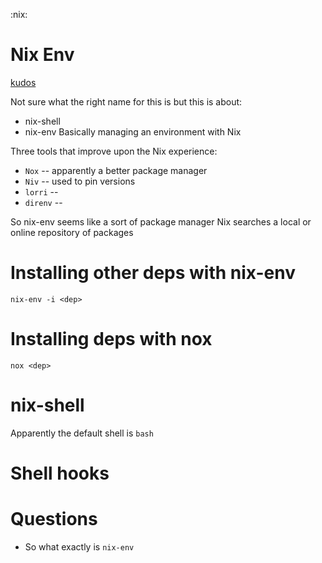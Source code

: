 :nix:

# Nix Env
[kudos](https://rgoswami.me/posts/ccon-tut-nix/)

Not sure what the right name for this is but this is about:
- nix-shell
- nix-env
Basically managing an environment with Nix

Three tools that improve upon the Nix experience:
- `Nox` -- apparently a better package manager
- `Niv` -- used to pin versions
- `lorri` --
- `direnv` --

So nix-env seems like a sort of package manager
Nix searches a local or online repository of packages


# Installing other deps with nix-env
`nix-env -i <dep>`


# Installing deps with nox
`nox <dep>`


# nix-shell
Apparently the default shell is `bash`


# Shell hooks


# Questions
- So what exactly is `nix-env`
